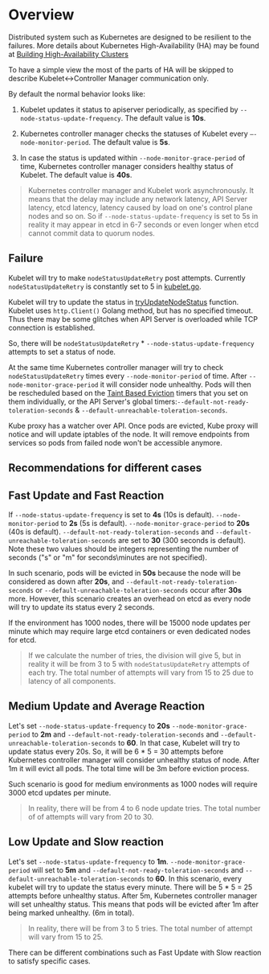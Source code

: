 
# Overview

Distributed system such as Kubernetes are designed to be resilient to the
failures.  More details about Kubernetes High-Availability (HA) may be found at
[Building High-Availability Clusters](https://kubernetes.io/docs/admin/high-availability/)

To have a simple view the most of the parts of HA will be skipped to describe
Kubelet<->Controller Manager communication only.

By default the normal behavior looks like:

1. Kubelet updates it status to apiserver periodically, as specified by
   `--node-status-update-frequency`. The default value is **10s**.

2. Kubernetes controller manager checks the statuses of Kubelet every
   `–-node-monitor-period`. The default value is **5s**.

3. In case the status is updated within `--node-monitor-grace-period` of time,
   Kubernetes controller manager considers healthy status of Kubelet. The
   default value is **40s**.

> Kubernetes controller manager and Kubelet work asynchronously. It means that
> the delay may include any network latency, API Server latency, etcd latency,
> latency caused by load on one's control plane nodes and so on. So if
> `--node-status-update-frequency` is set to 5s in reality it may appear in
> etcd in 6-7 seconds or even longer when etcd cannot commit data to quorum
> nodes.

## Failure

Kubelet will try to make `nodeStatusUpdateRetry` post attempts. Currently
`nodeStatusUpdateRetry` is constantly set to 5 in
[kubelet.go](https://github.com/kubernetes/kubernetes/blob/release-1.5/pkg/kubelet/kubelet.go#L102).

Kubelet will try to update the status in
[tryUpdateNodeStatus](https://github.com/kubernetes/kubernetes/blob/release-1.5/pkg/kubelet/kubelet_node_status.go#L312)
function. Kubelet uses `http.Client()` Golang method, but has no specified
timeout. Thus there may be some glitches when API Server is overloaded while
TCP connection is established.

So, there will be `nodeStatusUpdateRetry` * `--node-status-update-frequency`
attempts to set a status of node.

At the same time Kubernetes controller manager will try to check
`nodeStatusUpdateRetry` times every `--node-monitor-period` of time. After
`--node-monitor-grace-period` it will consider node unhealthy.  Pods will then be rescheduled based on the
[Taint Based Eviction](https://kubernetes.io/docs/concepts/scheduling-eviction/taint-and-toleration/#taint-based-evictions)
timers that you set on them individually, or the API Server's global timers:`--default-not-ready-toleration-seconds` &
``--default-unreachable-toleration-seconds``.

Kube proxy has a watcher over API. Once pods are evicted, Kube proxy will
notice and will update iptables of the node. It will remove endpoints from
services so pods from failed node won't be accessible anymore.

## Recommendations for different cases

## Fast Update and Fast Reaction

If `--node-status-update-frequency` is set to **4s** (10s is default).
`--node-monitor-period` to **2s** (5s is default).
`--node-monitor-grace-period` to **20s** (40s is default).
`--default-not-ready-toleration-seconds` and ``--default-unreachable-toleration-seconds`` are set to **30**
(300 seconds is default).  Note these two values should be integers representing the number of seconds ("s" or "m" for
seconds\minutes are not specified).

In such scenario, pods will be evicted in **50s** because the node will be
considered as down after **20s**, and `--default-not-ready-toleration-seconds` or
``--default-unreachable-toleration-seconds`` occur after **30s** more.  However, this scenario creates an overhead on
etcd as every node will try to update its status every 2 seconds.

If the environment has 1000 nodes, there will be 15000 node updates per
minute which may require large etcd containers or even dedicated nodes for etcd.

> If we calculate the number of tries, the division will give 5, but in reality
> it will be from 3 to 5 with `nodeStatusUpdateRetry` attempts of each try. The
> total number of attempts will vary from 15 to 25 due to latency of all
> components.

## Medium Update and Average Reaction

Let's set `--node-status-update-frequency` to **20s**
`--node-monitor-grace-period` to **2m** and `--default-not-ready-toleration-seconds` and
``--default-unreachable-toleration-seconds`` to **60**.
In that case, Kubelet will try to update status every 20s. So, it will be 6 * 5
= 30 attempts before Kubernetes controller manager will consider unhealthy
status of node. After 1m it will evict all pods. The total time will be 3m
before eviction process.

Such scenario is good for medium environments as 1000 nodes will require 3000
etcd updates per minute.

> In reality, there will be from 4 to 6 node update tries. The total number of
> of attempts will vary from 20 to 30.

## Low Update and Slow reaction

Let's set `--node-status-update-frequency` to **1m**.
`--node-monitor-grace-period` will set to **5m** and `--default-not-ready-toleration-seconds` and
``--default-unreachable-toleration-seconds`` to **60**. In this scenario, every kubelet will try to update the status
every minute. There will be 5 * 5 = 25 attempts before unhealthy status. After 5m,
Kubernetes controller manager will set unhealthy status. This means that pods
will be evicted after 1m after being marked unhealthy. (6m in total).

> In reality, there will be from 3 to 5 tries. The total number of attempt will
> vary from 15 to 25.

There can be different combinations such as Fast Update with Slow reaction to
satisfy specific cases.